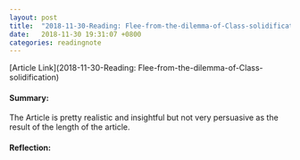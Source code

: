 ```yaml
---
layout: post
title:  "2018-11-30-Reading: Flee-from-the-dilemma-of-Class-solidification"
date:   2018-11-30 19:31:07 +0800
categories: readingnote
---
```


[Article Link](2018-11-30-Reading: Flee-from-the-dilemma-of-Class-solidification)

#### Summary:
The Article is pretty realistic and insightful but not very persuasive as the result of the length of the article.



#### Reflection:
